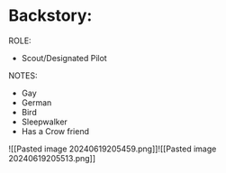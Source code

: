 # Backstory:
ROLE:
- Scout/Designated Pilot

NOTES:
- Gay
- German
- Bird
- Sleepwalker
- Has a Crow friend


![[Pasted image 20240619205459.png]]![[Pasted image 20240619205513.png]]